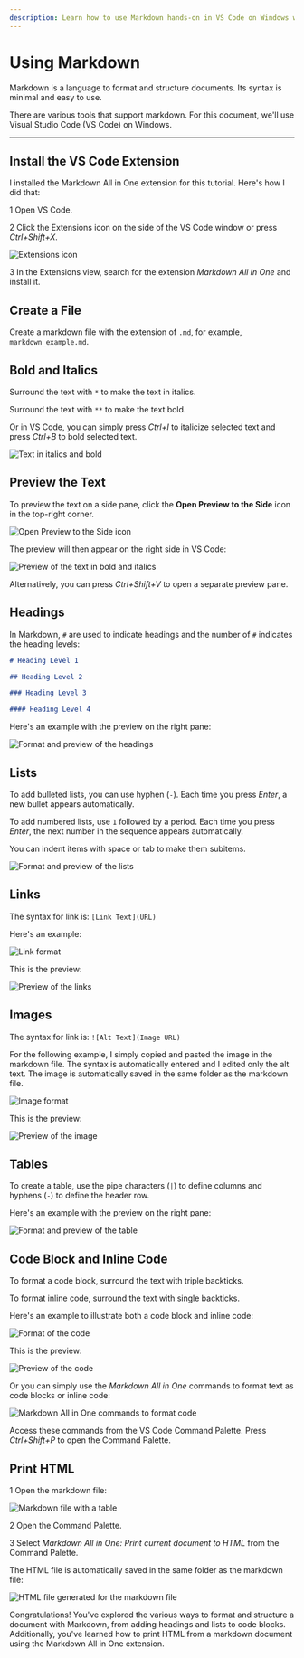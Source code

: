 ```yaml
---
description: Learn how to use Markdown hands-on in VS Code on Windows with examples of headings, lists, links, tables, images, and more.
---
```


# Using Markdown
Markdown is a language to format and structure documents. Its syntax is minimal and easy to use.

There are various tools that support markdown. For this document, we'll use Visual Studio Code (VS Code) on Windows.

---

## Install the VS Code Extension
I installed the Markdown All in One extension for this tutorial. Here's how I did that:

<span class="step-number">1</span> Open VS Code.

<span class="step-number">2</span> Click the Extensions icon on the side of the VS Code window or press *Ctrl+Shift+X*.

![Extensions icon](mark0.png)

<span class="step-number">3</span> In the Extensions view, search for the extension *Markdown All in One* and install it.

## Create a File
Create a markdown file with the extension of `.md`, for example, `markdown_example.md`.

## Bold and Italics
Surround the text with `*` to make the text in italics.

Surround the text with `**` to make the text bold.

Or in VS Code, you can simply press *Ctrl+I* to italicize selected text and press *Ctrl+B* to bold selected text.

![Text in italics and bold](mark1.png)

## Preview the Text
To preview the text on a side pane, click the **Open Preview to the Side** icon in the top-right corner.

![Open Preview to the Side icon](mark2.png)

The preview will then appear on the right side in VS Code:

![Preview of the text in bold and italics](mark3.png)

Alternatively, you can press *Ctrl+Shift+V* to open a separate preview pane.

## Headings
In Markdown, `#` are used to indicate headings and the number of `#` indicates the heading levels:

```markdown
# Heading Level 1

## Heading Level 2

### Heading Level 3

#### Heading Level 4
```

Here's an example with the preview on the right pane:

![Format and preview of the headings](mark4.png)

## Lists
To add bulleted lists, you can use hyphen (`-`). Each time you press *Enter*, a new bullet appears automatically.

To add numbered lists, use `1` followed by a period. Each time you press *Enter*, the next number in the sequence appears automatically.

You can indent items with space or tab to make them subitems.

![Format and preview of the lists](mark5.png)

## Links
The syntax for link is: `[Link Text](URL)`

Here's an example:

![Link format](mark6.png)

This is the preview:

![Preview of the links](mark7.png)

## Images
The syntax for link is: `![Alt Text](Image URL)`

For the following example, I simply copied and pasted the image in the markdown file. The syntax is automatically entered and I edited only the alt text. The image is automatically saved in the same folder as the markdown file.

![Image format](mark8.png)

This is the preview:

![Preview of the image](mark9.png)

## Tables
To create a table, use the pipe characters (`|`) to define columns and hyphens (`-`) to define the header row.

Here's an example with the preview on the right pane:

![Format and preview of the table](mark10.png)

## Code Block and Inline Code
To format a code block, surround the text with triple backticks.

To format inline code, surround the text with single backticks.

Here's an example to illustrate both a code block and inline code:

![Format of the code](mark11.png)

This is the preview:

![Preview of the code](mark12.png)

Or you can simply use the *Markdown All in One* commands to format text as code blocks or inline code:

![Markdown All in One commands to format code](mark13.png)

Access these commands from the VS Code Command Palette. Press *Ctrl+Shift+P* to open the Command Palette.

## Print HTML
<span class="step-number">1</span> Open the markdown file:

![Markdown file with a table](mark14.png)

<span class="step-number">2</span> Open the Command Palette.

<span class="step-number">3</span> Select *Markdown All in One: Print current document to HTML* from the Command Palette.

The HTML file is automatically saved in the same folder as the markdown file:

![HTML file generated for the markdown file](mark15.png)

Congratulations! You've explored the various ways to format and structure a document with Markdown, from adding headings and lists to code blocks. Additionally, you've learned how to print HTML from a markdown document using the Markdown All in One extension.